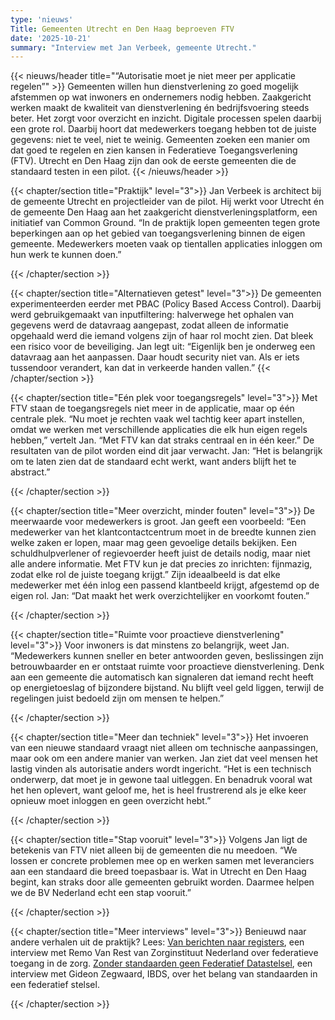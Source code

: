 ```yaml
---
type: 'nieuws'
Title: Gemeenten Utrecht en Den Haag beproeven FTV
date: '2025-10-21'
summary: "Interview met Jan Verbeek, gemeente Utrecht."
---
```


{{< nieuws/header title="“Autorisatie moet je niet meer per applicatie regelen”" >}}
Gemeenten willen hun dienstverlening zo goed mogelijk afstemmen op wat inwoners en ondernemers nodig hebben. Zaakgericht werken maakt de kwaliteit van dienstverlening én bedrijfsvoering steeds beter.
Het zorgt voor overzicht en  inzicht. Digitale processen spelen daarbij een grote rol. Daarbij hoort dat medewerkers toegang hebben tot de juiste gegevens: niet te veel, niet te weinig.
Gemeenten zoeken een manier om dat goed te regelen en zien kansen in Federatieve Toegangsverlening (FTV). Utrecht en Den Haag zijn dan ook de eerste gemeenten die de standaard testen in een pilot.
{{< /nieuws/header >}}

 
{{< chapter/section title="Praktijk" level="3">}}
Jan Verbeek is architect bij de gemeente Utrecht en projectleider van de pilot. Hij werkt voor Utrecht én de gemeente Den Haag aan het zaakgericht dienstverleningsplatform, een initiatief van Common Ground.
“In de praktijk lopen gemeenten tegen grote beperkingen aan op het gebied van toegangsverlening binnen de eigen gemeente. Medewerkers moeten vaak op tientallen applicaties inloggen om hun werk te kunnen doen.” 

  
{{< /chapter/section >}}

{{< chapter/section title="Alternatieven getest" level="3">}}
De gemeenten experimenteerden eerder met PBAC (Policy Based Access Control). Daarbij werd gebruikgemaakt van inputfiltering: halverwege het ophalen van gegevens werd de datavraag aangepast,
zodat alleen de informatie opgehaald werd die iemand volgens zijn of haar rol mocht zien. Dat bleek een risico voor de beveiliging.
Jan legt uit: “Eigenlijk ben je onderweg een datavraag aan het aanpassen. Daar houdt security niet van. Als er iets tussendoor verandert, kan dat in verkeerde handen vallen.”
{{< /chapter/section >}}

{{< chapter/section title="Eén plek voor toegangsregels" level="3">}}
Met FTV staan de toegangsregels niet meer in de applicatie, maar op één centrale plek. “Nu moet je rechten vaak wel tachtig keer apart instellen, omdat we werken met verschillende applicaties die elk hun eigen regels hebben,” vertelt Jan.
“Met FTV kan dat straks centraal en in één keer.” De resultaten van de pilot worden eind dit jaar verwacht. Jan: “Het is belangrijk om te laten zien dat de standaard echt werkt, want anders blijft het te abstract.”
  
{{< /chapter/section >}}


{{< chapter/section title="Meer overzicht, minder fouten" level="3">}}
De meerwaarde voor medewerkers is groot. Jan geeft een voorbeeld: “Een medewerker van het klantcontactcentrum moet in de breedte kunnen zien welke zaken er lopen, maar mag geen gevoelige details bekijken. 
Een schuldhulpverlener of regievoerder heeft juist de details nodig, maar niet alle andere informatie. Met FTV kun je dat precies zo inrichten: fijnmazig, zodat elke rol de juiste toegang krijgt.” 
Zijn ideaalbeeld is dat elke medewerker met één inlog een passend klantbeeld krijgt, afgestemd op de eigen rol. Jan: “Dat maakt het werk overzichtelijker en voorkomt fouten.”

{{< /chapter/section >}}

{{< chapter/section title="Ruimte voor proactieve dienstverlening" level="3">}}
Voor inwoners is dat minstens zo belangrijk, weet Jan. “Medewerkers kunnen sneller en beter antwoorden geven, beslissingen zijn betrouwbaarder en er ontstaat ruimte voor proactieve dienstverlening.
Denk aan een gemeente die automatisch kan signaleren dat iemand recht heeft op energietoeslag of bijzondere bijstand. Nu blijft veel geld liggen, terwijl de regelingen juist bedoeld zijn om mensen te helpen.”


{{< /chapter/section >}}

{{< chapter/section title="Meer dan techniek" level="3">}}
Het invoeren van een nieuwe standaard vraagt niet alleen om technische aanpassingen, maar ook om een andere manier van werken.
Jan ziet dat veel mensen het lastig vinden als autorisatie  anders wordt ingericht. “Het is een technisch onderwerp, dat moet je in gewone taal uitleggen.
En benadruk vooral wat het hen oplevert, want geloof me, het is heel frustrerend als je elke keer opnieuw moet inloggen en geen overzicht hebt.”

{{< /chapter/section >}}

{{< chapter/section title="Stap vooruit" level="3">}}
Volgens Jan ligt de betekenis van FTV niet alleen bij de gemeenten die nu meedoen. “We lossen er concrete problemen mee op en werken samen met leveranciers aan een standaard die breed toepasbaar is.
Wat in Utrecht en Den Haag begint, kan straks door alle gemeenten gebruikt worden. Daarmee helpen we de BV Nederland echt een stap vooruit.”

{{< /chapter/section >}}


{{< chapter/section title="Meer interviews" level="3">}}
Benieuwd naar andere verhalen uit de praktijk? 
Lees:
[Van berichten naar registers](https://vng-realisatie.github.io/ftv/actueel/interview-remo-van-rest/), een interview met Remo Van Rest van Zorginstituut Nederland over federatieve toegang in de zorg.
[Zonder standaarden geen Federatief Datastelsel](https://vng-realisatie.github.io/ftv/actueel/nieuws/20250922interviewgideonzegwaard/), een interview met Gideon Zegwaard, IBDS, over het belang van standaarden in een federatief stelsel.

{{< /chapter/section >}}
